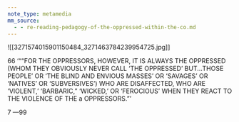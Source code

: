 ```yaml
---
note_type: metamedia
mm_source:
  - - re-reading-pedagogy-of-the-oppressed-within-the-co.md
---
```


![[3271574015901150484_3271463784239954725.jpg]]

66
‘““FOR THE OPPRESSORS, HOWEVER,
IT IS ALWAYS THE OPPRESSED (WHOM
THEY OBVIOUSLY NEVER CALL ‘THE
OPPRESSED’ BUT...THOSE PEOPLE’
OR ‘THE BLIND AND ENVIOUS
MASSES’ OR ‘SAVAGES’ OR ‘NATIVES’
OR ‘SUBVERSIVES’) WHO ARE
DISAFFECTED, WHO ARE ‘VIOLENT,’
‘BARBARIC,” ‘WICKED,’ OR
‘FEROCIOUS’ WHEN THEY REACT TO
THE VIOLENCE OF THE
a OPPRESSORS.”’

7 —99


